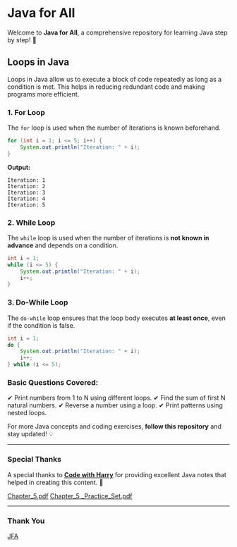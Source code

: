 # Java for All

Welcome to **Java for All**, a comprehensive repository for learning Java step by step! 🚀

## Loops in Java
Loops in Java allow us to execute a block of code repeatedly as long as a condition is met. This helps in reducing redundant code and making programs more efficient.

### **1. For Loop**
The `for` loop is used when the number of iterations is known beforehand.
```java
for (int i = 1; i <= 5; i++) {
    System.out.println("Iteration: " + i);
}
```
**Output:**
```
Iteration: 1
Iteration: 2
Iteration: 3
Iteration: 4
Iteration: 5
```

### **2. While Loop**
The `while` loop is used when the number of iterations is **not known in advance** and depends on a condition.
```java
int i = 1;
while (i <= 5) {
    System.out.println("Iteration: " + i);
    i++;
}
```

### **3. Do-While Loop**
The `do-while` loop ensures that the loop body executes **at least once**, even if the condition is false.
```java
int i = 1;
do {
    System.out.println("Iteration: " + i);
    i++;
} while (i <= 5);
```

### **Basic Questions Covered:**
✔ Print numbers from 1 to N using different loops.
✔ Find the sum of first N natural numbers.
✔ Reverse a number using a loop.
✔ Print patterns using nested loops.

For more Java concepts and coding exercises, **follow this repository** and stay updated! 💡

---
### **Special Thanks**
A special thanks to [**Code with Harry**](https://www.youtube.com/@CodeWithHarry) for providing excellent Java notes that helped in creating this content. 🙌

[Chapter_5.pdf](https://github.com/user-attachments/files/18660477/Chapter_5.pdf)
[Chapter_5 _Practice_Set.pdf](https://github.com/user-attachments/files/18660474/Chapter_5._Practice_Set.pdf)

---
### Thank You
[JFA](https://github.com/abhinandan2540)


